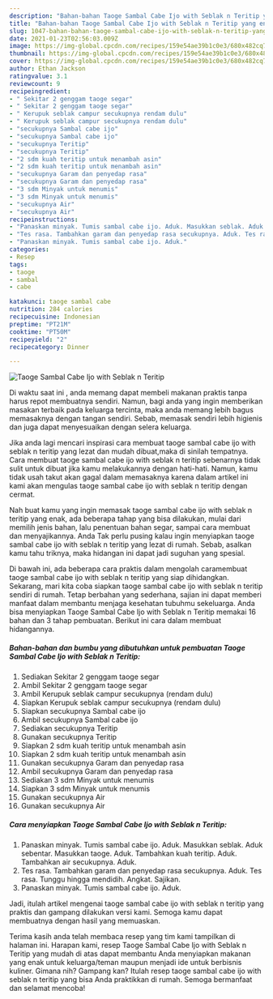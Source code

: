 ```yaml
---
description: "Bahan-bahan Taoge Sambal Cabe Ijo with Seblak n Teritip yang enak Untuk Jualan"
title: "Bahan-bahan Taoge Sambal Cabe Ijo with Seblak n Teritip yang enak Untuk Jualan"
slug: 1047-bahan-bahan-taoge-sambal-cabe-ijo-with-seblak-n-teritip-yang-enak-untuk-jualan
date: 2021-01-23T02:56:03.009Z
image: https://img-global.cpcdn.com/recipes/159e54ae39b1c0e3/680x482cq70/taoge-sambal-cabe-ijo-with-seblak-n-teritip-foto-resep-utama.jpg
thumbnail: https://img-global.cpcdn.com/recipes/159e54ae39b1c0e3/680x482cq70/taoge-sambal-cabe-ijo-with-seblak-n-teritip-foto-resep-utama.jpg
cover: https://img-global.cpcdn.com/recipes/159e54ae39b1c0e3/680x482cq70/taoge-sambal-cabe-ijo-with-seblak-n-teritip-foto-resep-utama.jpg
author: Ethan Jackson
ratingvalue: 3.1
reviewcount: 9
recipeingredient:
- " Sekitar 2 genggam taoge segar"
- " Sekitar 2 genggam taoge segar"
- " Kerupuk seblak campur secukupnya rendam dulu"
- " Kerupuk seblak campur secukupnya rendam dulu"
- "secukupnya Sambal cabe ijo"
- "secukupnya Sambal cabe ijo"
- "secukupnya Teritip"
- "secukupnya Teritip"
- "2 sdm kuah teritip untuk menambah asin"
- "2 sdm kuah teritip untuk menambah asin"
- "secukupnya Garam dan penyedap rasa"
- "secukupnya Garam dan penyedap rasa"
- "3 sdm Minyak untuk menumis"
- "3 sdm Minyak untuk menumis"
- "secukupnya Air"
- "secukupnya Air"
recipeinstructions:
- "Panaskan minyak. Tumis sambal cabe ijo. Aduk. Masukkan seblak. Aduk sebentar. Masukkan taoge. Aduk. Tambahkan kuah teritip. Aduk. Tambahkan air secukupnya. Aduk."
- "Tes rasa. Tambahkan garam dan penyedap rasa secukupnya. Aduk. Tes rasa. Tunggu hingga mendidih. Angkat. Sajikan."
- "Panaskan minyak. Tumis sambal cabe ijo. Aduk."
categories:
- Resep
tags:
- taoge
- sambal
- cabe

katakunci: taoge sambal cabe 
nutrition: 284 calories
recipecuisine: Indonesian
preptime: "PT21M"
cooktime: "PT50M"
recipeyield: "2"
recipecategory: Dinner

---
```



![Taoge Sambal Cabe Ijo with Seblak n Teritip](https://img-global.cpcdn.com/recipes/159e54ae39b1c0e3/680x482cq70/taoge-sambal-cabe-ijo-with-seblak-n-teritip-foto-resep-utama.jpg)

Di waktu  saat ini , anda memang dapat membeli makanan praktis tanpa harus repot membuatnya sendiri. Namun, bagi anda yang ingin memberikan masakan terbaik pada keluarga tercinta, maka anda memang lebih bagus memasaknya dengan tangan sendiri. Sebab, memasak sendiri lebih higienis dan juga dapat menyesuaikan dengan selera keluarga.

Jika anda lagi mencari inspirasi cara membuat taoge sambal cabe ijo with seblak n teritip yang lezat dan mudah dibuat,maka di sinilah tempatnya. Cara membuat taoge sambal cabe ijo with seblak n teritip  sebenarnya tidak sulit untuk dibuat jika kamu melakukannya dengan hati-hati. Namun, kamu tidak usah takut akan gagal dalam memasaknya 
karena dalam artikel ini kami akan mengulas taoge sambal cabe ijo with seblak n teritip dengan cermat.  



Nah buat kamu yang ingin memasak taoge sambal cabe ijo with seblak n teritip yang enak, ada beberapa tahap yang bisa dilakukan, mulai dari memilih jenis bahan, lalu penentuan bahan segar, sampai cara membuat dan menyajikannya. Anda Tak perlu pusing kalau ingin menyiapkan taoge sambal cabe ijo with seblak n teritip yang lezat di rumah. Sebab, asalkan kamu  tahu triknya, maka hidangan ini dapat jadi suguhan yang spesial.

Di bawah ini, ada beberapa cara praktis  dalam mengolah caramembuat taoge sambal cabe ijo with seblak n teritip yang siap dihidangkan. Sekarang, mari kita coba siapkan taoge sambal cabe ijo with seblak n teritip sendiri di rumah. Tetap berbahan yang sederhana, sajian ini dapat memberi manfaat dalam membantu menjaga kesehatan tubuhmu sekeluarga. Anda bisa menyiapkan Taoge Sambal Cabe Ijo with Seblak n Teritip memakai 16 bahan dan 3 tahap pembuatan. Berikut ini cara dalam membuat hidangannya.

<!--inarticleads1-->

##### Bahan-bahan dan bumbu yang dibutuhkan untuk pembuatan Taoge Sambal Cabe Ijo with Seblak n Teritip:

1. Sediakan  Sekitar 2 genggam taoge segar
1. Ambil  Sekitar 2 genggam taoge segar
1. Ambil  Kerupuk seblak campur secukupnya (rendam dulu)
1. Siapkan  Kerupuk seblak campur secukupnya (rendam dulu)
1. Siapkan secukupnya Sambal cabe ijo
1. Ambil secukupnya Sambal cabe ijo
1. Sediakan secukupnya Teritip
1. Gunakan secukupnya Teritip
1. Siapkan 2 sdm kuah teritip untuk menambah asin
1. Siapkan 2 sdm kuah teritip untuk menambah asin
1. Gunakan secukupnya Garam dan penyedap rasa
1. Ambil secukupnya Garam dan penyedap rasa
1. Sediakan 3 sdm Minyak untuk menumis
1. Siapkan 3 sdm Minyak untuk menumis
1. Gunakan secukupnya Air
1. Gunakan secukupnya Air




<!--inarticleads2-->

##### Cara menyiapkan Taoge Sambal Cabe Ijo with Seblak n Teritip:

1. Panaskan minyak. Tumis sambal cabe ijo. Aduk. Masukkan seblak. Aduk sebentar. Masukkan taoge. Aduk. Tambahkan kuah teritip. Aduk. Tambahkan air secukupnya. Aduk.
1. Tes rasa. Tambahkan garam dan penyedap rasa secukupnya. Aduk. Tes rasa. Tunggu hingga mendidih. Angkat. Sajikan.
1. Panaskan minyak. Tumis sambal cabe ijo. Aduk.




Jadi, itulah artikel mengenai  taoge sambal cabe ijo with seblak n teritip  yang praktis dan gampang dilakukan versi kami. Semoga kamu dapat membuatnya dengan hasil yang memuaskan. 

Terima kasih anda telah membaca resep yang tim kami tampilkan di halaman ini. Harapan kami, resep  Taoge Sambal Cabe Ijo with Seblak n Teritip yang mudah di atas dapat membantu Anda menyiapkan makanan yang enak untuk keluarga/teman maupun menjadi ide untuk berbisnis kuliner. Gimana nih? Gampang kan? Itulah resep taoge sambal cabe ijo with seblak n teritip yang bisa Anda praktikkan di rumah. Semoga bermanfaat dan selamat mencoba!

